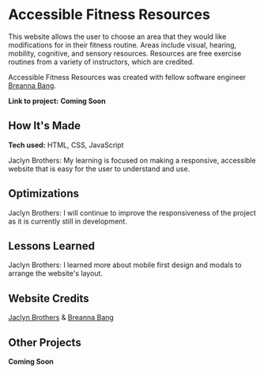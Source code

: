 # Accessible Fitness Resources
This website allows the user to choose an area that they would like modifications for in their fitness routine. Areas include visual, hearing, mobility, cognitive, and sensory resources. Resources are free exercise routines from a variety of instructors, which are credited. 

Accessible Fitness Resources was created with fellow software engineer <a href="https://breannabang.com/">Breanna Bang</a>.

**Link to project:** **Coming Soon**

## How It's Made

**Tech used:** HTML, CSS, JavaScript

Jaclyn Brothers: My learning is focused on making a responsive, accessible website that is easy for the user to understand and use.

## Optimizations
Jaclyn Brothers: I will continue to improve the responsiveness of the project as it is currently still in development.  

## Lessons Learned
Jaclyn Brothers: I learned more about mobile first design and modals to arrange the website's layout. 

## Website Credits

<a href="https://jaclynbrothers.com/">Jaclyn Brothers</a> & <a href="https://breannabang.com/">Breanna Bang</a>

## Other Projects

**Coming Soon**